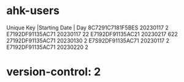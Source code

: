 # ahk-users
Unique Key        |Starting Date | Day
8C7291C7181F5BES   20230117        2
E7192DF91135AC71   20230117        22
E7192DF91135AC21   20230217        622
27192DF91135AC71   20230130        2
E7S92DF91135AC71   20230117        2
E7192DF91135AC71   20230220        2
# version-control: 2
